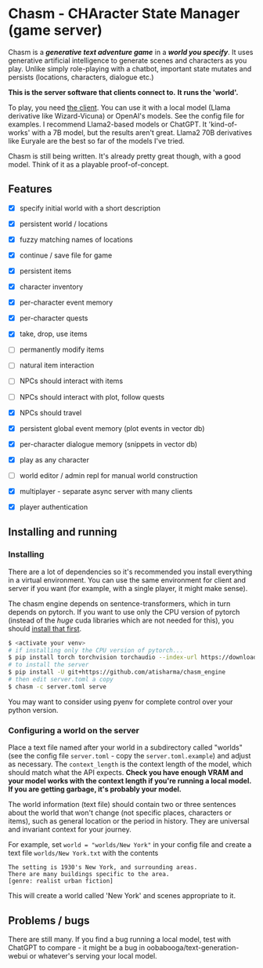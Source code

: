 # Chasm - CHAracter State Manager (game server)

Chasm is a ***generative text adventure game*** in a ***world you
specify***. It uses generative artificial intelligence to generate
scenes and characters as you play. Unlike simply role-playing with a
chatbot, important state mutates and persists (locations, characters,
dialogue etc.)

**This is the server software that clients connect to.**
**It runs the 'world'.**

To play, you need [the client](https://github.com/atisharma/chasm). You can use it with a local model
(Llama derivative like Wizard-Vicuna) or OpenAI's models. See the
config file for examples. I recommend Llama2-based models or ChatGPT.
It 'kind-of-works' with a 7B model, but the results aren't great.
Llama2 70B derivatives like Euryale are the best so far of the models
I've tried.

Chasm is still being written. It's already pretty great though,
with a good model. Think of it as a playable proof-of-concept.


## Features

* [x] specify initial world with a short description
* [x] persistent world / locations
* [x] fuzzy matching names of locations
* [x] continue / save file for game
* [x] persistent items
* [x] character inventory
* [x] per-character event memory
* [x] per-character quests
* [x] take, drop, use items
* [ ] permanently modify items
* [ ] natural item interaction
* [ ] NPCs should interact with items
* [ ] NPCs should interact with plot, follow quests
* [x] NPCs should travel
* [x] persistent global event memory (plot events in vector db)
* [x] per-character dialogue memory (snippets in vector db)
* [x] play as any character
* [ ] world editor / admin repl for manual world construction
* [x] multiplayer - separate async server with many clients
* [x] player authentication


## Installing and running

### Installing

There are a lot of dependencies so it's recommended you install everything in a
virtual environment. You can use the same environment for client and server if
you want (for example, with a single player, it might make sense).

The chasm engine depends on sentence-transformers, which in turn
depends on pytorch. If you want to use only the CPU version of
pytorch (instead of the *huge* cuda libraries which are not needed for
this), you should [install that first](https://pytorch.org/get-started/locally/).

```bash
$ <activate your venv>
# if installing only the CPU version of pytorch...
$ pip install torch torchvision torchaudio --index-url https://download.pytorch.org/whl/cpu
# to install the server
$ pip install -U git+https://github.com/atisharma/chasm_engine
# then edit server.toml a copy
$ chasm -c server.toml serve
```

You may want to consider using pyenv for complete control over your python
version.


### Configuring a world on the server

Place a text file named after your world in a subdirectory called
"worlds" (see the config file `server.toml` - copy the
`server.toml.example`) and adjust as necessary. The `context_length`
is the context length of the model, which should match what the API
expects. **Check you have enough VRAM and your model works with the
context length if you're running a local model. If you are getting
garbage, it's probably your model.**

The world information (text file) should contain two or three
sentences about the world that won't change (not specific places,
characters or items), such as general location or the period in
history. They are universal and invariant context for your journey.

For example, set `world = "worlds/New York"` in your config file
and create a text file `worlds/New York.txt` with the contents
```
The setting is 1930's New York, and surrounding areas.
There are many buildings specific to the area.
[genre: realist urban fiction]
```
This will create a world called 'New York' and scenes appropriate to it.


## Problems / bugs

There are still many. If you find a bug running a local model, test
with ChatGPT to compare - it might be a bug in
oobabooga/text-generation-webui or whatever's serving your local
model.

